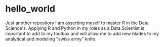 # hello_world
Just another repository
I am asserting myself to master R in the Data Science's.  Applying R and Python in my roles as a Data Scientist is important to add to my toolbox and will allow me to add new blades to my analytical and modeling "swiss army" knife.  
